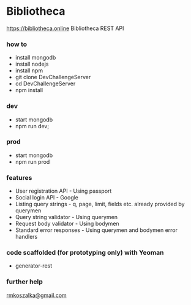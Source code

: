 # Bibliotheca
https://bibliotheca.online
Bibliotheca REST API

### how to

- install mongodb
- install nodejs
- install npm
- git clone DevChallengeServer
- cd DevChallengeServer
- npm install

### dev

- start mongodb
- npm run dev;

### prod

- start mongodb
- npm run prod

### features
- User registration API - Using passport 
- Social login API - Google
- Listing query strings - q, page, limit, fields etc. already provided by querymen
- Query string validator - Using querymen
- Request body validator - Using bodymen
- Standard error responses - Using querymen and bodymen error handlers


### code scaffolded (for prototyping only) with Yeoman
- generator-rest


### further help
rmkoszalka@gmail.com

